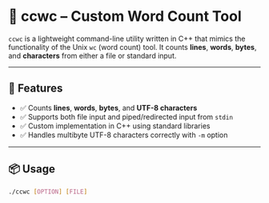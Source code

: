 # 📏 ccwc – Custom Word Count Tool

`ccwc` is a lightweight command-line utility written in C++ that mimics the functionality of the Unix `wc` (word count) tool. It counts **lines**, **words**, **bytes**, and **characters** from either a file or standard input.

---

## 🔧 Features

- ✅ Counts **lines**, **words**, **bytes**, and **UTF-8 characters**
- ✅ Supports both file input and piped/redirected input from `stdin`
- ✅ Custom implementation in C++ using standard libraries
- ✅ Handles multibyte UTF-8 characters correctly with `-m` option

---

## 📦 Usage

```bash
./ccwc [OPTION] [FILE]

